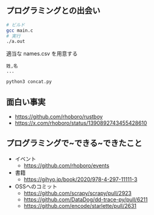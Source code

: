 ## プログラミングとの出会い

```bash
# ビルド
gcc main.c
# 実行
./a.out
```

適当な names.csv を用意する

```cav
姓,名
...
```

```bash
python3 concat.py
```

## 面白い事実

- https://github.com/rhoboro/rustboy
- https://x.com/rhoboro/status/1390892743455428610

## プログラミングで~できる~できたこと

- イベント
    - https://github.com/rhoboro/events
- 書籍
    - https://gihyo.jp/book/2020/978-4-297-11111-3
- OSSへのコミット
    - https://github.com/scrapy/scrapy/pull/2923
    - https://github.com/DataDog/dd-trace-py/pull/6211
    - https://github.com/encode/starlette/pull/2631

